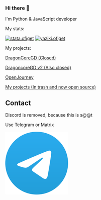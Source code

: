 ### Hi there 👋

I'm Python & JavaScript developer

My stats:

[![stata.ofiget](https://github-readme-stats.vercel.app/api?username=DragonFire1230&show_icons=true&theme=dark)]()
[![yaziki.ofiget](https://github-readme-stats.vercel.app/api/top-langs/?username=DragonFire1230&show_icons=true&theme=dark)]()

My projects:

[DragonCoreGD (Closed)](https://github.com/DragonFire1230/DragonCoreGD)

[DragoncoreGD v2 (Also closed)](https://github.com/DragonFire1230/DragoncoreGD-v2)

[OpenJourney](https://github.com/StableDiffusionPipeline)

[My projects (In trash and now open source)](https://github.com/DragonFire1230/dragonfire-source-code-archive)

## Contact

Discord is removed, because this is s@@t

Use Telegram or Matrix

[![Telegram](Logo.svg)](https://t.me/dragonfire0159)
